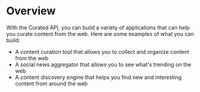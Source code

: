 # Overview

With the Curated API, you can build a variety of applications that can help you curate content from the web. Here are some examples of what you can build:

- A content curation tool that allows you to collect and organize content from the web
- A social news aggregator that allows you to see what's trending on the web
- A content discovery engine that helps you find new and interesting content from around the web
